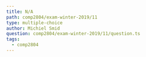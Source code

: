 ```yaml
---
title: N/A
path: comp2804/exam-winter-2019/11
type: multiple-choice
author: Michiel Smid
question: comp2804/exam-winter-2019/11/question.ts
tags:
  - comp2804
---
```

